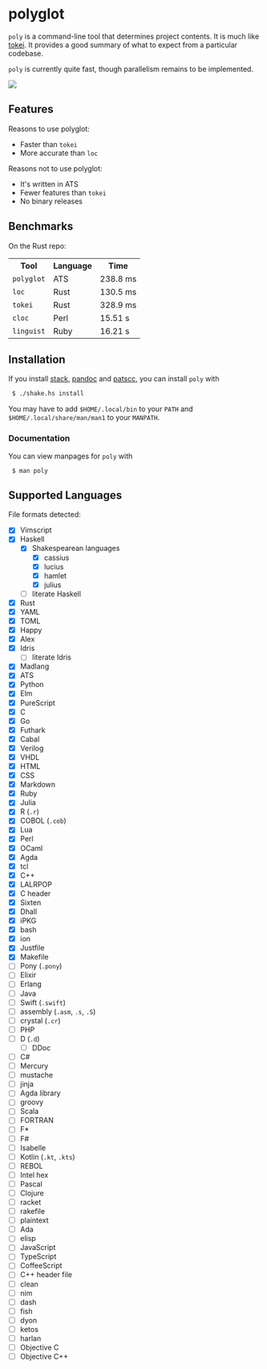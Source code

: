 # polyglot

`poly` is a command-line tool that determines project contents. It is much
like [tokei](https://github.com/Aaronepower/tokei). It provides a good summary
of what to expect from a particular codebase.

`poly` is currently quite fast, though parallelism remains to be implemented.

<img src=https://github.com/vmchale/polyglot/raw/master/screenshot.png>

## Features

Reasons to use polyglot:

  * Faster than `tokei`
  * More accurate than `loc`

Reasons not to use polyglot:

  * It's written in ATS
  * Fewer features than `tokei`
  * No binary releases

## Benchmarks

On the Rust repo:

<table>
  <tr>
    <th>Tool</th>
    <th>Language</th>
    <th>Time</th>
  </tr>
  <tr>
    <td><code>polyglot</code></td>
    <td>ATS</td>
    <td>238.8 ms</td>
  </tr>
  <tr>
    <td><code>loc</code></td>
    <td>Rust</td>
    <td>130.5 ms</td>
  </tr>
  <tr>
    <td><code>tokei</code></td>
    <td>Rust</td>
    <td>328.9 ms</td>
  </tr>
  <tr>
    <td><code>cloc</code></td>
    <td>Perl</td>
    <td>15.51 s</td>
  </tr>
  <tr>
    <td><code>linguist</code></td>
    <td>Ruby</td>
    <td>16.21 s</td>
  </tr>
</table>

## Installation

If you install [stack](http://haskellstack.org/), [pandoc](http://pandoc.org/) and
[patscc](http://www.ats-lang.org/Downloads.html), you can install `poly` with

```bash
 $ ./shake.hs install
```

You may have to add `$HOME/.local/bin` to your `PATH` and
`$HOME/.local/share/man/man1` to your `MANPATH`.

### Documentation

You can view manpages for `poly` with

```
 $ man poly
```

## Supported Languages

File formats detected:
  - [x] Vimscript
  - [x] Haskell
    - [x] Shakespearean languages
      - [x] cassius
      - [x] lucius
      - [x] hamlet
      - [x] julius
    - [ ] literate Haskell
  - [x] Rust
  - [x] YAML
  - [x] TOML
  - [x] Happy
  - [x] Alex
  - [x] Idris
    - [ ] literate Idris
  - [x] Madlang
  - [x] ATS
  - [x] Python
  - [x] Elm
  - [x] PureScript
  - [x] C
  - [x] Go
  - [x] Futhark
  - [x] Cabal
  - [x] Verilog
  - [x] VHDL
  - [x] HTML
  - [x] CSS
  - [x] Markdown
  - [x] Ruby
  - [x] Julia
  - [x] R (`.r`)
  - [x] COBOL (`.cob`)
  - [x] Lua
  - [x] Perl
  - [x] OCaml
  - [x] Agda
  - [x] tcl
  - [x] C++
  - [x] LALRPOP
  - [x] C header
  - [x] Sixten
  - [x] Dhall
  - [x] iPKG
  - [x] bash
  - [x] ion
  - [x] Justfile
  - [x] Makefile
  - [ ] Pony (`.pony`)
  - [ ] Elixir
  - [ ] Erlang
  - [ ] Java
  - [ ] Swift (`.swift`)
  - [ ] assembly (`.asm`, `.s`, `.S`)
  - [ ] crystal (`.cr`)
  - [ ] PHP
  - [ ] D (`.d`)
    - [ ] DDoc
  - [ ] C#
  - [ ] Mercury
  - [ ] mustache
  - [ ] jinja
  - [ ] Agda library
  - [ ] groovy
  - [ ] Scala
  - [ ] FORTRAN
  - [ ] F\*
  - [ ] F#
  - [ ] Isabelle
  - [ ] Kotlin (`.kt`, `.kts`)
  - [ ] REBOL
  - [ ] Intel hex
  - [ ] Pascal
  - [ ] Clojure
  - [ ] racket
  - [ ] rakefile
  - [ ] plaintext
  - [ ] Ada
  - [ ] elisp
  - [ ] JavaScript
  - [ ] TypeScript
  - [ ] CoffeeScript
  - [ ] C++ header file
  - [ ] clean
  - [ ] nim
  - [ ] dash
  - [ ] fish
  - [ ] dyon
  - [ ] ketos
  - [ ] harlan
  - [ ] Objective C
  - [ ] Objective C++
